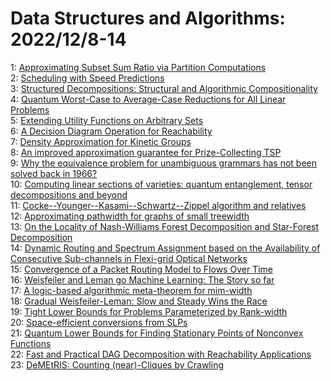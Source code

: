# Data Structures and Algorithms: 2022/12/8-14  
1: [Approximating Subset Sum Ratio via Partition Computations](https://doi.org/10.48550/arXiv.2201.04165)  
2: [Scheduling with Speed Predictions](https://doi.org/10.48550/arXiv.2205.01247)  
3: [Structured Decompositions: Structural and Algorithmic Compositionality](https://doi.org/10.48550/arXiv.2207.06091)  
4: [Quantum Worst-Case to Average-Case Reductions for All Linear Problems](https://doi.org/10.48550/arXiv.2212.03348)  
5: [Extending Utility Functions on Arbitrary Sets](https://doi.org/10.48550/arXiv.2212.03394)  
6: [A Decision Diagram Operation for Reachability](https://doi.org/10.48550/arXiv.2212.03684)  
7: [Density Approximation for Kinetic Groups](https://doi.org/10.48550/arXiv.2212.03685)  
8: [An improved approximation guarantee for Prize-Collecting TSP](https://doi.org/10.48550/arXiv.2212.03776)  
9: [Why the equivalence problem for unambiguous grammars has not been solved  back in 1966?](https://doi.org/10.48550/arXiv.2212.03786)  
10: [Computing linear sections of varieties: quantum entanglement, tensor  decompositions and beyond](https://doi.org/10.48550/arXiv.2212.03851)  
11: [Cocke--Younger--Kasami--Schwartz--Zippel algorithm and relatives](https://doi.org/10.48550/arXiv.2212.03861)  
12: [Approximating pathwidth for graphs of small treewidth](https://doi.org/10.48550/arXiv.2008.00779)  
13: [On the Locality of Nash-Williams Forest Decomposition and Star-Forest  Decomposition](https://doi.org/10.48550/arXiv.2009.10761)  
14: [Dynamic Routing and Spectrum Assignment based on the Availability of  Consecutive Sub-channels in Flexi-grid Optical Networks](https://doi.org/10.48550/arXiv.2105.07560)  
15: [Convergence of a Packet Routing Model to Flows Over Time](https://doi.org/10.48550/arXiv.2105.13202)  
16: [Weisfeiler and Leman go Machine Learning: The Story so far](https://doi.org/10.48550/arXiv.2112.09992)  
17: [A logic-based algorithmic meta-theorem for mim-width](https://doi.org/10.48550/arXiv.2202.13335)  
18: [Gradual Weisfeiler-Leman: Slow and Steady Wins the Race](https://doi.org/10.48550/arXiv.2209.09048)  
19: [Tight Lower Bounds for Problems Parameterized by Rank-width](https://doi.org/10.48550/arXiv.2210.02117)  
20: [Space-efficient conversions from SLPs](https://doi.org/10.48550/arXiv.2212.02327)  
21: [Quantum Lower Bounds for Finding Stationary Points of Nonconvex  Functions](https://doi.org/10.48550/arXiv.2212.03906)  
22: [Fast and Practical DAG Decomposition with Reachability Applications](https://doi.org/10.48550/arXiv.2212.03945)  
23: [DeMEtRIS: Counting (near)-Cliques by Crawling](https://doi.org/10.48550/arXiv.2212.03957)  